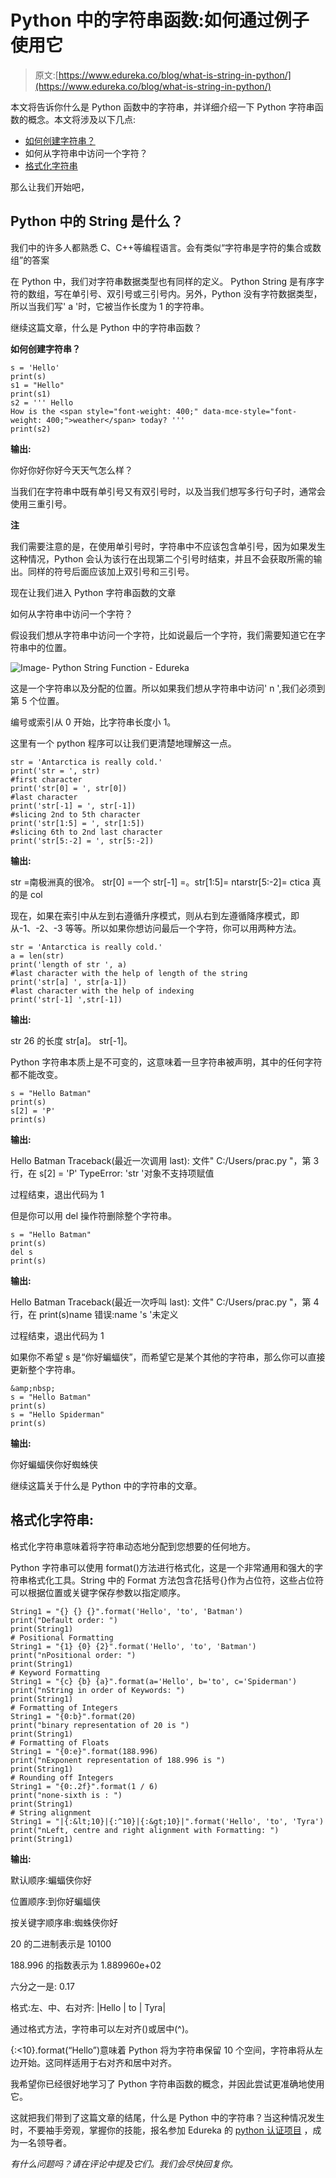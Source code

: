 # Python 中的字符串函数:如何通过例子使用它

> 原文:[https://www.edureka.co/blog/what-is-string-in-python/](https://www.edureka.co/blog/what-is-string-in-python/)

本文将告诉你什么是 Python 函数中的字符串，并详细介绍一下 Python 字符串函数的概念。本文将涉及以下几点:

*   [如何创建字符串？](#Howtocreateastring?)
*   如何从字符串中访问一个字符？
*   [格式化字符串](#FormattingaString)

那么让我们开始吧，

## **Python 中的 String 是什么？**

我们中的许多人都熟悉 C、C++等编程语言。会有类似“字符串是字符的集合或数组”的答案

在 Python 中，我们对字符串数据类型也有同样的定义。 Python String 是有序字符的数组，写在单引号、双引号或三引号内。另外，Python 没有字符数据类型，所以当我们写' a '时，它被当作长度为 1 的字符串。

继续这篇文章，什么是 Python 中的字符串函数？

**如何创建字符串？**

```
s = 'Hello'
print(s)
s1 = "Hello"
print(s1)
s2 = ''' Hello
How is the <span style="font-weight: 400;" data-mce-style="font-weight: 400;">weather</span> today? '''
print(s2)

```

**输出:**

你好你好你好今天天气怎么样？

当我们在字符串中既有单引号又有双引号时，以及当我们想写多行句子时，通常会使用三重引号。

**注**

我们需要注意的是，在使用单引号时，字符串中不应该包含单引号，因为如果发生这种情况，Python 会认为该行在出现第二个引号时结束，并且不会获取所需的输出。同样的符号后面应该加上双引号和三引号。

现在让我们进入 Python 字符串函数的文章

如何从字符串中访问一个字符？

假设我们想从字符串中访问一个字符，比如说最后一个字符，我们需要知道它在字符串中的位置。

![Image- Python String Function - Edureka](../Images/7a198dc9245864ad1d10a684f706d747.png)

这是一个字符串以及分配的位置。所以如果我们想从字符串中访问' n ',我们必须到第 5 个位置。

编号或索引从 0 开始，比字符串长度小 1。

这里有一个 python 程序可以让我们更清楚地理解这一点。

```
str = 'Antarctica is really cold.'
print('str = ', str)
#first character
print('str[0] = ', str[0])
#last character
print('str[-1] = ', str[-1])
#slicing 2nd to 5th character
print('str[1:5] = ', str[1:5])
#slicing 6th to 2nd last character
print('str[5:-2] = ', str[5:-2])

```

**输出:**

str =南极洲真的很冷。 str[0] =一个 str[-1] =。str[1:5]= ntarstr[5:-2]= ctica 真的是 col

现在，如果在索引中从左到右遵循升序模式，则从右到左遵循降序模式，即从-1、-2、-3 等等。所以如果你想访问最后一个字符，你可以用两种方法。

```
str = 'Antarctica is really cold.'
a = len(str)
print('length of str ', a)
#last character with the help of length of the string
print('str[a] ', str[a-1])
#last character with the help of indexing
print('str[-1] ',str[-1])

```

**输出:**

str 26 的长度 str[a]。 str[-1]。

Python 字符串本质上是不可变的，这意味着一旦字符串被声明，其中的任何字符都不能改变。

```
s = "Hello Batman"
print(s)
s[2] = 'P'
print(s)

```

**输出:**

Hello Batman Traceback(最近一次调用 last): 文件" C:/Users/prac.py "，第 3 行，在 s[2] = 'P' TypeError: 'str '对象不支持项赋值

过程结束，退出代码为 1

但是你可以用 del 操作符删除整个字符串。

```
s = "Hello Batman"
print(s)
del s
print(s)

```

**输出:**

Hello Batman Traceback(最近一次呼叫 last): 文件" C:/Users/prac.py "，第 4 行，在 print(s)name 错误:name 's '未定义

过程结束，退出代码为 1

如果你不希望 s 是“你好蝙蝠侠”，而希望它是某个其他的字符串，那么你可以直接更新整个字符串。

```
&amp;nbsp; 
s = "Hello Batman"
print(s)
s = "Hello Spiderman"
print(s)

```

**输出:**

你好蝙蝠侠你好蜘蛛侠

继续这篇关于什么是 Python 中的字符串的文章。

## **格式化字符串:**

格式化字符串意味着将字符串动态地分配到您想要的任何地方。

Python 字符串可以使用 format()方法进行格式化，这是一个非常通用和强大的字符串格式化工具。String 中的 Format 方法包含花括号{}作为占位符，这些占位符可以根据位置或关键字保存参数以指定顺序。

```
String1 = "{} {} {}".format('Hello', 'to', 'Batman')
print("Default order: ")
print(String1)
# Positional Formatting
String1 = "{1} {0} {2}".format('Hello', 'to', 'Batman')
print("nPositional order: ")
print(String1)
# Keyword Formatting
String1 = "{c} {b} {a}".format(a='Hello', b='to', c='Spiderman')
print("nString in order of Keywords: ")
print(String1)
# Formatting of Integers
String1 = "{0:b}".format(20)
print("binary representation of 20 is ")
print(String1)
# Formatting of Floats
String1 = "{0:e}".format(188.996)
print("nExponent representation of 188.996 is ")
print(String1)
# Rounding off Integers
String1 = "{0:.2f}".format(1 / 6)
print("none-sixth is : ")
print(String1)
# String alignment
String1 = "|{:&lt;10}|{:^10}|{:&gt;10}|".format('Hello', 'to', 'Tyra')
print("nLeft, centre and right alignment with Formatting: ")
print(String1)

```

**输出:**

默认顺序:蝙蝠侠你好

位置顺序:到你好蝙蝠侠

按关键字顺序串:蜘蛛侠你好

20 的二进制表示是 10100

188.996 的指数表示为 1.889960e+02

六分之一是: 0.17

格式:左、中、右对齐: |Hello | to | Tyra|

通过格式方法，字符串可以左对齐()或居中(^)。

{:<10}.format(“Hello”)意味着 Python 将为字符串保留 10 个空间，字符串将从左边开始。这同样适用于右对齐和居中对齐。

我希望你已经很好地学习了 Python 字符串函数的概念，并因此尝试更准确地使用它。

这就把我们带到了这篇文章的结尾，什么是 Python 中的字符串？当这种情况发生时，不要袖手旁观，掌握你的技能，报名参加 Edureka 的  [python 认证项目](https://edureka.co/python) ，成为一名领导者。

*有什么问题吗？请在评论中提及它们。我们会尽快回复你。*